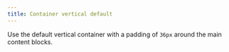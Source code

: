 ```yaml
---
title: Container vertical default
---
```


Use the default vertical container with a padding of <code>36px</code> around the main content blocks.
